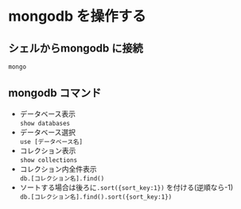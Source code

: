 # mongodb を操作する
## シェルからmongodb に接続
`mongo`

## mongodb コマンド
* データベース表示  
`show databases`
* データベース選択  
`use [データベース名]`
* コレクション表示  
`show collections`
* コレクション内全件表示  
`db.[コレクション名].find()`
* ソートする場合は後ろに`.sort({sort_key:1})` を付ける(逆順なら-1)  
`db.[コレクション名].find().sort({sort_key:1})`
